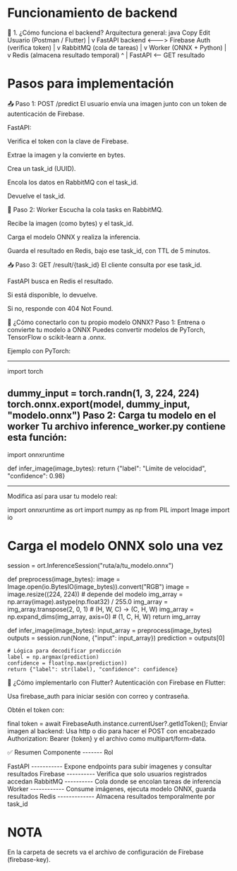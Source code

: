 # Funcionamiento de backend
🧠 1. ¿Cómo funciona el backend?
Arquitectura general:
java
Copy
Edit
Usuario (Postman / Flutter)
        |
        v
FastAPI backend  <---> Firebase Auth (verifica token)
        |
        v
  RabbitMQ (cola de tareas)
        |
        v
    Worker (ONNX + Python)
        |
        v
     Redis (almacena resultado temporal)
        ^
        |
FastAPI <-- GET resultado

# Pasos para implementación
📤 Paso 1: POST /predict
El usuario envía una imagen junto con un token de autenticación de Firebase.

FastAPI:

Verifica el token con la clave de Firebase.

Extrae la imagen y la convierte en bytes.

Crea un task_id (UUID).

Encola los datos en RabbitMQ con el task_id.

Devuelve el task_id.

🧵 Paso 2: Worker
Escucha la cola tasks en RabbitMQ.

Recibe la imagen (como bytes) y el task_id.

Carga el modelo ONNX y realiza la inferencia.

Guarda el resultado en Redis, bajo ese task_id, con TTL de 5 minutos.

📥 Paso 3: GET /result/{task_id}
El cliente consulta por ese task_id.

FastAPI busca en Redis el resultado.

Si está disponible, lo devuelve.

Si no, responde con 404 Not Found.

🔁 ¿Cómo conectarlo con tu propio modelo ONNX?
Paso 1: Entrena o convierte tu modelo a ONNX
Puedes convertir modelos de PyTorch, TensorFlow o scikit-learn a .onnx.

Ejemplo con PyTorch:

----------------------------------------------------------

import torch

dummy_input = torch.randn(1, 3, 224, 224)
torch.onnx.export(model, dummy_input, "modelo.onnx")
Paso 2: Carga tu modelo en el worker
Tu archivo inference_worker.py contiene esta función:
----------------------------------------------------------


import onnxruntime

def infer_image(image_bytes):
    return {"label": "Límite de velocidad", "confidence": 0.98}

------------------------------------------------------------

Modifica así para usar tu modelo real:

import onnxruntime as ort
import numpy as np
from PIL import Image
import io

# Carga el modelo ONNX solo una vez
session = ort.InferenceSession("ruta/a/tu_modelo.onnx")

def preprocess(image_bytes):
    image = Image.open(io.BytesIO(image_bytes)).convert("RGB")
    image = image.resize((224, 224))  # depende del modelo
    img_array = np.array(image).astype(np.float32) / 255.0
    img_array = img_array.transpose(2, 0, 1)  # (H, W, C) -> (C, H, W)
    img_array = np.expand_dims(img_array, axis=0)  # (1, C, H, W)
    return img_array

def infer_image(image_bytes):
    input_array = preprocess(image_bytes)
    outputs = session.run(None, {"input": input_array})
    prediction = outputs[0]

    # Lógica para decodificar predicción
    label = np.argmax(prediction)
    confidence = float(np.max(prediction))
    return {"label": str(label), "confidence": confidence}

🚀 ¿Cómo implementarlo con Flutter?
Autenticación con Firebase en Flutter:

Usa firebase_auth para iniciar sesión con correo y contraseña.

Obtén el token con:

final token = await FirebaseAuth.instance.currentUser?.getIdToken();
Enviar imagen al backend:
Usa http o dio para hacer el POST con encabezado Authorization: Bearer {token} y el archivo como multipart/form-data.

✅ Resumen
Componente	------- Rol

FastAPI	----------- Expone endpoints para subir imagenes y consultar resultados
Firebase ----------	Verifica que solo usuarios registrados accedan
RabbitMQ ----------	Cola donde se encolan tareas de inferencia
Worker ------------	Consume imágenes, ejecuta modelo ONNX, guarda resultados
Redis -------------	Almacena resultados temporalmente por task_id

# NOTA
En la carpeta de secrets va el archivo de configuración de Firebase (firebase-key).